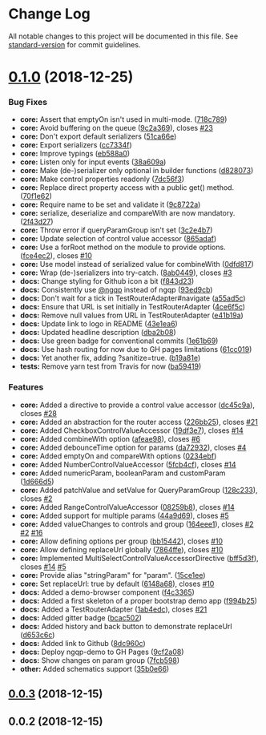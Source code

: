 # Change Log

All notable changes to this project will be documented in this file. See [standard-version](https://github.com/conventional-changelog/standard-version) for commit guidelines.

<a name="0.1.0"></a>
# [0.1.0](https://github.com/Airblader/ngqp/compare/v0.0.3...v0.1.0) (2018-12-25)


### Bug Fixes

* **core:** Assert that emptyOn isn't used in multi-mode. ([718c789](https://github.com/Airblader/ngqp/commit/718c789))
* **core:** Avoid buffering on the queue ([9c2a369](https://github.com/Airblader/ngqp/commit/9c2a369)), closes [#23](https://github.com/Airblader/ngqp/issues/23)
* **core:** Don't export default serializers ([51ca66e](https://github.com/Airblader/ngqp/commit/51ca66e))
* **core:** Export serializers ([cc7334f](https://github.com/Airblader/ngqp/commit/cc7334f))
* **core:** Improve typings ([eb588a0](https://github.com/Airblader/ngqp/commit/eb588a0))
* **core:** Listen only for input events ([38a609a](https://github.com/Airblader/ngqp/commit/38a609a))
* **core:** Make (de-)serializer only optional in builder functions ([d828073](https://github.com/Airblader/ngqp/commit/d828073))
* **core:** Make control properties readonly ([7dc56f3](https://github.com/Airblader/ngqp/commit/7dc56f3))
* **core:** Replace direct property access with a public get() method. ([70f1e62](https://github.com/Airblader/ngqp/commit/70f1e62))
* **core:** Require name to be set and validate it ([9c8722a](https://github.com/Airblader/ngqp/commit/9c8722a))
* **core:** serialize, deserialize and compareWith are now mandatory. ([2f43d27](https://github.com/Airblader/ngqp/commit/2f43d27))
* **core:** Throw error if queryParamGroup isn't set ([3c2e4b7](https://github.com/Airblader/ngqp/commit/3c2e4b7))
* **core:** Update selection of control value accessor ([865adaf](https://github.com/Airblader/ngqp/commit/865adaf))
* **core:** Use a forRoot method on the module to provide options. ([fce4ec2](https://github.com/Airblader/ngqp/commit/fce4ec2)), closes [#10](https://github.com/Airblader/ngqp/issues/10)
* **core:** Use model instead of serialized value for combineWith ([0dfd817](https://github.com/Airblader/ngqp/commit/0dfd817))
* **core:** Wrap (de-)serializers into try-catch. ([8ab0449](https://github.com/Airblader/ngqp/commit/8ab0449)), closes [#3](https://github.com/Airblader/ngqp/issues/3)
* **docs:** Change styling for Github icon a bit ([f843d23](https://github.com/Airblader/ngqp/commit/f843d23))
* **docs:** Consistently use [@ngqp](https://github.com/ngqp) instead of ngqp ([93ed9cb](https://github.com/Airblader/ngqp/commit/93ed9cb))
* **docs:** Don't wait for a tick in TestRouterAdapter#navigate ([a55ad5c](https://github.com/Airblader/ngqp/commit/a55ad5c))
* **docs:** Ensure that URL is set initially in TestRouterAdapter ([4ce6f5c](https://github.com/Airblader/ngqp/commit/4ce6f5c))
* **docs:** Remove null values from URL in TestRouterAdapter ([e41b19a](https://github.com/Airblader/ngqp/commit/e41b19a))
* **docs:** Update link to logo in README ([43e1ea6](https://github.com/Airblader/ngqp/commit/43e1ea6))
* **docs:** Updated headline description ([dba2b08](https://github.com/Airblader/ngqp/commit/dba2b08))
* **docs:** Use green badge for conventional commits ([1e61b69](https://github.com/Airblader/ngqp/commit/1e61b69))
* **docs:** Use hash routing for now due to GH pages limitations ([61cc019](https://github.com/Airblader/ngqp/commit/61cc019))
* **docs:** Yet another fix, adding ?sanitize=true. ([b19a81e](https://github.com/Airblader/ngqp/commit/b19a81e))
* **tests:** Remove yarn test from Travis for now ([ba59419](https://github.com/Airblader/ngqp/commit/ba59419))


### Features

* **core:** Added a directive to provide a control value accessor ([dc45c9a](https://github.com/Airblader/ngqp/commit/dc45c9a)), closes [#28](https://github.com/Airblader/ngqp/issues/28)
* **core:** Added an abstraction for the router access ([226bb25](https://github.com/Airblader/ngqp/commit/226bb25)), closes [#21](https://github.com/Airblader/ngqp/issues/21)
* **core:** Added CheckboxControlValueAccessor ([19df3e7](https://github.com/Airblader/ngqp/commit/19df3e7)), closes [#14](https://github.com/Airblader/ngqp/issues/14)
* **core:** Added combineWith option ([afeae98](https://github.com/Airblader/ngqp/commit/afeae98)), closes [#6](https://github.com/Airblader/ngqp/issues/6)
* **core:** Added debounceTime option for params ([da72932](https://github.com/Airblader/ngqp/commit/da72932)), closes [#4](https://github.com/Airblader/ngqp/issues/4)
* **core:** Added emptyOn and compareWith options ([0234ebf](https://github.com/Airblader/ngqp/commit/0234ebf))
* **core:** Added NumberControlValueAccessor ([5fcb4cf](https://github.com/Airblader/ngqp/commit/5fcb4cf)), closes [#14](https://github.com/Airblader/ngqp/issues/14)
* **core:** Added numericParam, booleanParam and customParam ([1d666d5](https://github.com/Airblader/ngqp/commit/1d666d5))
* **core:** Added patchValue and setValue for QueryParamGroup ([128c233](https://github.com/Airblader/ngqp/commit/128c233)), closes [#2](https://github.com/Airblader/ngqp/issues/2)
* **core:** Added RangeControlValueAccessor ([08259b8](https://github.com/Airblader/ngqp/commit/08259b8)), closes [#14](https://github.com/Airblader/ngqp/issues/14)
* **core:** Added support for multiple params ([44a9d69](https://github.com/Airblader/ngqp/commit/44a9d69)), closes [#5](https://github.com/Airblader/ngqp/issues/5)
* **core:** Added valueChanges to controls and group ([164eee1](https://github.com/Airblader/ngqp/commit/164eee1)), closes [#2](https://github.com/Airblader/ngqp/issues/2) [#2](https://github.com/Airblader/ngqp/issues/2) [#16](https://github.com/Airblader/ngqp/issues/16)
* **core:** Allow defining options per group ([bb15442](https://github.com/Airblader/ngqp/commit/bb15442)), closes [#10](https://github.com/Airblader/ngqp/issues/10)
* **core:** Allow defining replaceUrl globally ([7864ffe](https://github.com/Airblader/ngqp/commit/7864ffe)), closes [#10](https://github.com/Airblader/ngqp/issues/10)
* **core:** Implemented MultiSelectControlValueAccessorDirective ([bff5d3f](https://github.com/Airblader/ngqp/commit/bff5d3f)), closes [#14](https://github.com/Airblader/ngqp/issues/14) [#5](https://github.com/Airblader/ngqp/issues/5)
* **core:** Provide alias "stringParam" for "param". ([15ce1ee](https://github.com/Airblader/ngqp/commit/15ce1ee))
* **core:** Set replaceUrl: true by default ([6148a68](https://github.com/Airblader/ngqp/commit/6148a68)), closes [#10](https://github.com/Airblader/ngqp/issues/10)
* **docs:** Added a demo-browser component ([f4c3365](https://github.com/Airblader/ngqp/commit/f4c3365))
* **docs:** Added a first skeleton of a proper bootstrap demo app ([f994b25](https://github.com/Airblader/ngqp/commit/f994b25))
* **docs:** Added a TestRouterAdapter ([1ab4edc](https://github.com/Airblader/ngqp/commit/1ab4edc)), closes [#21](https://github.com/Airblader/ngqp/issues/21)
* **docs:** Added gitter badge ([bcac502](https://github.com/Airblader/ngqp/commit/bcac502))
* **docs:** Added history and back button to demonstrate replaceUrl ([d653c6c](https://github.com/Airblader/ngqp/commit/d653c6c))
* **docs:** Added link to Github ([8dc960c](https://github.com/Airblader/ngqp/commit/8dc960c))
* **docs:** Deploy ngqp-demo to GH Pages ([9cf2a08](https://github.com/Airblader/ngqp/commit/9cf2a08))
* **docs:** Show changes on param group ([7fcb598](https://github.com/Airblader/ngqp/commit/7fcb598))
* **other:** Added schematics support ([35b0e66](https://github.com/Airblader/ngqp/commit/35b0e66))



<a name="0.0.3"></a>
## [0.0.3](https://github.com/Airblader/ngqp/compare/v0.0.2...v0.0.3) (2018-12-15)



<a name="0.0.2"></a>
## 0.0.2 (2018-12-15)
